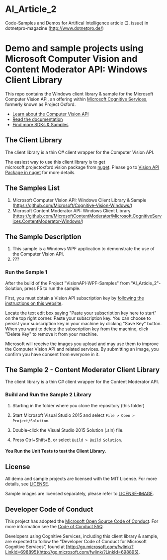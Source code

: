 # AI_Article_2
Code-Samples and Demos for Artifical Intelligence article (2. issue) in dotnetpro-magazine (http://www.dotnetpro.de/)

# Demo and sample projects using Microsoft Computer Vision and Content Moderator API: Windows Client Library
This repo contains the Windows client library & sample for the Microsoft Computer Vision API, an offering within [Microsoft Cognitive Services](https://www.microsoft.com/cognitive-services), formerly known as Project Oxford.
* [Learn about the Computer Vision API](https://www.microsoft.com/cognitive-services/en-us/computer-vision-api)
* [Read the documentation](https://www.microsoft.com/cognitive-services/en-us/computer-vision-api/documentation)
* [Find more SDKs & Samples](https://www.microsoft.com/cognitive-services/en-us/SDK-Sample?api=computer%20vision)

## The Client Library
The client library is a thin C\# client wrapper for the Computer Vision API.

The easiest way to use this client library is to get microsoft.projectoxford.vision package from [nuget](<http://nuget.org>). Please go to [Vision API Package in nuget](https://www.nuget.org/packages/Microsoft.ProjectOxford.Vision/) for more details.

## The Samples List

1. Microsoft Computer Vision API: Windows Client Library & Sample (https://github.com/Microsoft/Cognitive-Vision-Windows/)
2. Microsoft Content Moderator API: Windows Client Library (https://github.com/MicrosoftContentModerator/Microsoft.CognitiveServices.ContentModerator-Windows/)

## The Sample Description
1. This sample is a Windows WPF application to demonstrate the use of the Computer Vision API.
2. ???

### Run the Sample 1
After the build of the Project "VisionAPI-WPF-Samples" from "AI_Article_2"-Solution, press F5 to run the sample.

First, you must obtain a Vision API subscription key by [following the instructions on this website](<https://www.microsoft.com/cognitive-services/en-us/sign-up>).

Locate the text edit box saying "Paste your subscription key here to start" on
the top right corner. Paste your subscription key. You can choose to persist
your subscription key in your machine by clicking "Save Key" button. When you
want to delete the subscription key from the machine, click "Delete Key" to
remove it from your machine.

Microsoft will receive the images you upload and may use them to improve the Computer Vision
API and related services. By submitting an image, you confirm you have consent
from everyone in it.

## The Sample 2 - Content Moderator Client Library
The client library is a thin C\# client wrapper for the Content Moderator API.

### Build and Run the Sample 2 Library
 1. Starting in the folder where you clone the repository (this folder)
 
 3. Start Microsoft Visual Studio 2015 and select `File > Open > Project/Solution`.
 
 4. Double-click the Visual Studio 2015 Solution (.sln) file.

 5. Press Ctrl+Shift+B, or select `Build > Build Solution`.

#### You Run the Unit Tests to test the Client Library.

## License
All demo and sample projects are licensed with the MIT License. For more details, see
[LICENSE](<https://github.com/mdobro1/AI_Article_2/blob/master/LICENSE>).

Sample images are licensed separately, please refer to [LICENSE-IMAGE](<https://github.com/Microsoft/Cognitive-Vision-Windows/blob/master/LICENSE-IMAGE.md>).

## Developer Code of Conduct
This project has adopted the [Microsoft Open Source Code of Conduct](https://opensource.microsoft.com/codeofconduct/). For more information see the [Code of Conduct FAQ](https://opensource.microsoft.com/codeofconduct/faq/).

Developers using Cognitive Services, including this client library & sample, are expected to follow the “Developer Code of Conduct for Microsoft Cognitive Services”, found at [http://go.microsoft.com/fwlink/?LinkId=698895](http://go.microsoft.com/fwlink/?LinkId=698895).
